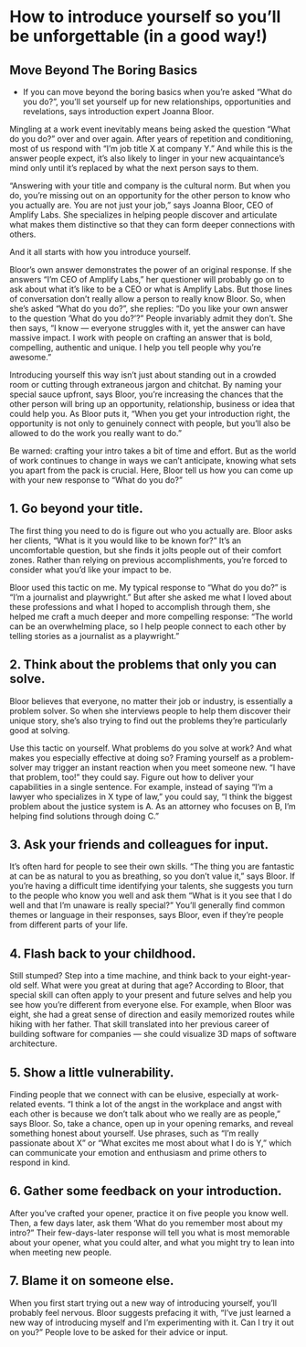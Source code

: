 <!-- TITLE: Introductions -->
<!-- SUBTITLE: A quick summary of Introductions -->

# How to introduce yourself so you’ll be unforgettable (in a good way!)

## Move Beyond The Boring Basics 
-  If you can move beyond the boring basics when you’re asked “What do you do?”, you’ll set yourself up for new relationships, opportunities and revelations, says introduction expert Joanna Bloor.

Mingling at a work event inevitably means being asked the question “What do you do?” over and over again. After years of repetition and     conditioning, most of us respond with “I’m job title X at company Y.” And while this is the answer people expect, it’s also likely to linger in your new acquaintance’s mind only until it’s replaced by what the next person says to them.

“Answering with your title and company is the cultural norm. But when you do, you’re missing out on an opportunity for the other person to know who you actually are. You are not just your job,” says Joanna Bloor, CEO of Amplify Labs. She specializes in helping people discover and articulate what makes them distinctive so that they can form deeper connections with others.

And it all starts with how you introduce yourself.

Bloor’s own answer demonstrates the power of an original response. If she answers “I’m CEO of Amplify Labs,” her questioner will probably go on to ask about what it’s like to be a CEO or what is Amplify Labs. But those lines of conversation don’t really allow a person to really know Bloor. So, when she’s asked “What do you do?”, she replies: “Do you like your own answer to the question ‘What do you do?’?” People invariably admit they don’t. She then says, “I know — everyone struggles with it, yet the answer can have massive impact. I work with people on crafting an answer that is bold, compelling, authentic and unique. I help you tell people why you’re awesome.”

Introducing yourself this way isn’t just about standing out in a crowded room or cutting through extraneous jargon and chitchat. By naming your special sauce upfront, says Bloor, you’re increasing the chances that the other person will bring up an opportunity, relationship, business or idea that could help you. As Bloor puts it, “When you get your introduction right, the opportunity is not only to genuinely connect with people, but you’ll also be allowed to do the work you really want to do.”

Be warned: crafting your intro takes a bit of time and effort. But as the world of work continues to change in ways we can’t anticipate, knowing what sets you apart from the pack is crucial. Here, Bloor tell us how you can come up with your new response to “What do you do?”


##  1. Go beyond your title.

The first thing you need to do is figure out who you actually are. Bloor asks her clients, “What is it you would like to be known for?” It’s an uncomfortable question, but she finds it jolts people out of their comfort zones. Rather than relying on previous accomplishments, you’re forced to consider what you’d like your impact to be.

Bloor used this tactic on me. My typical response to “What do you do?” is “I’m a journalist and playwright.” But after she asked me what I loved about these professions and what I hoped to accomplish through them, she helped me craft a much deeper and more compelling response: “The world can be an overwhelming place, so I help people connect to each other by telling stories as a journalist as a playwright.”

##  2. Think about the problems that only you can solve.

Bloor believes that everyone, no matter their job or industry, is essentially a problem solver. So when she interviews people to help them discover their unique story, she’s also trying to find out the problems they’re particularly good at solving.

Use this tactic on yourself. What problems do you solve at work? And what makes you especially effective at doing so? Framing yourself as a problem-solver may trigger an instant reaction when you meet someone new. “I have that problem, too!” they could say. Figure out how to deliver your capabilities in a single sentence. For example, instead of saying “I’m a lawyer who specializes in X type of law,” you could say, “I think the biggest problem about the justice system is A. As an attorney who focuses on B, I’m helping find solutions through doing C.”

##  3. Ask your friends and colleagues for input.

It’s often hard for people to see their own skills. “The thing you are fantastic at can be as natural to you as breathing, so you don’t value it,” says Bloor. If you’re having a difficult time identifying your talents, she suggests you turn to the people who know you well and ask them “What is it you see that I do well and that I’m unaware is really special?” You’ll generally find common themes or language in their responses, says Bloor, even if they’re people from different parts of your life.

##  4. Flash back to your childhood.

Still stumped? Step into a time machine, and think back to your eight-year-old self. What were you great at during that age? According to Bloor, that special skill can often apply to your present and future selves and help you see how you’re different from everyone else. For example, when Bloor was eight, she had a great sense of direction and easily memorized routes while hiking with her father. That skill translated into her previous career of building software for companies — she could visualize 3D maps of software architecture.

##  5. Show a little vulnerability.

Finding people that we connect with can be elusive, especially at work-related events. “I think a lot of the angst in the workplace and angst with each other is because we don’t talk about who we really are as people,” says Bloor. So, take a chance, open up in your opening remarks, and reveal something honest about yourself. Use phrases, such as “I’m really passionate about X” or “What excites me most about what I do is Y,” which can communicate your emotion and enthusiasm and prime others to respond in kind.

##  6. Gather some feedback on your introduction.

After you’ve crafted your opener, practice it on five people you know well. Then, a few days later, ask them ‘What do you remember most about my intro?” Their few-days-later response will tell you what is most memorable about your opener, what you could alter, and what you might try to lean into when meeting new people.

##  7. Blame it on someone else.

When you first start trying out a new way of introducing yourself, you’ll probably feel nervous. Bloor suggests prefacing it with, “I’ve just learned a new way of introducing myself and I’m experimenting with it. Can I try it out on you?” People love to be asked for their advice or input.

